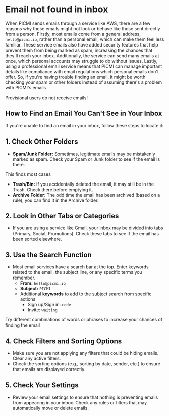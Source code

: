 # Email not found in inbox

When PICMI sends emails through a service like AWS, there are a few reasons why these emails might not look or behave like those sent directly from a person. Firstly, most emails come from a general address, `hello@picmi.io`, rather than a personal email, which can make them feel less familiar. These service emails also have added security features that help prevent them from being marked as spam, increasing the chances that they'll reach your inbox. Additionally, the service can send many emails at once, which personal accounts may struggle to do without issues. Lastly, using a professional email service means that PICMI can manage important details like compliance with email regulations which personal emails don't offer. So, if you're having trouble finding an email, it might be worth checking your spam or other folders instead of assuming there's a problem with PICMI's emails

<prompt>

Provisional users do not receive emails!

</prompt>

<explanation>

## How to Find an Email You Can't See in Your Inbox

If you're unable to find an email in your inbox, follow these steps to locate it:

## 1. **Check Other Folders**
- **Spam/Junk Folder:** Sometimes, legitimate emails may be mistakenly marked as spam. Check your Spam or Junk folder to see if the email is there.

<prompt>

This finds most cases

</prompt>

- **Trash/Bin:** If you accidentally deleted the email, it may still be in the Trash. Check there before emptying it.
- **Archive Folder:** The odd time the email has been archived (based on a rule), you can find it in the Archive folder.

## 2. **Look in Other Tabs or Categories**
- If you are using a service like Gmail, your inbox may be divided into tabs (Primary, Social, Promotions). Check these tabs to see if the email has been sorted elsewhere.

## 3. **Use the Search Function**
- Most email services have a search bar at the top. Enter keywords related to the email, the subject line, or any specific terms you remember.
    * **From:** `hello@picmi.io`
    * **Subject:** `PICMI`
    * Additional **keywords** to add to the subject search from specific actions
      * Sign up/Sign in: `code`
      * Invite: `waiting` 

<prompt>

Try different combinations of words or phrases to increase your chances of finding the email

</prompt>


## 4. **Check Filters and Sorting Options**
- Make sure you are not applying any filters that could be hiding emails. Clear any active filters.
- Check the sorting options (e.g., sorting by date, sender, etc.) to ensure that emails are displayed correctly.

## 5. **Check Your Settings**
- Review your email settings to ensure that nothing is preventing emails from appearing in your inbox. Check any rules or filters that may automatically move or delete emails.

</explanation>
